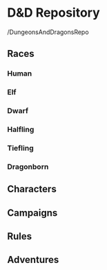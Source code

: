 # D&D Repository 
/DungeonsAndDragonsRepo
## Races
### Human
### Elf
### Dwarf
### Halfling
### Tiefling
### Dragonborn
   ## Characters
   ## Campaigns
   ## Rules
   ## Adventures

   


